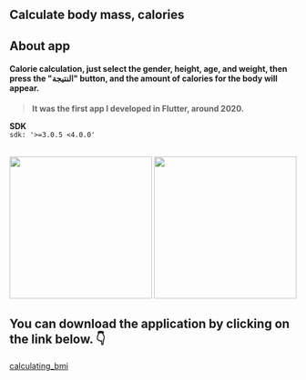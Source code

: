 ## Calculate body mass, calories


## About app 
#### Calorie calculation, just select the gender, height, age, and weight, then press the "النتيجة" button, and the amount of calories for the body will appear.
> **It was the first app I developed in Flutter, around 2020.**
 
**SDK**
<br/>
`sdk: '>=3.0.5 <4.0.0'`
<br/>
<br/>

<div>
<img src="https://github.com/Zonetto/Flutter-Coins/assets/100410170/48ff1fc5-8cd6-4b72-9e15-4df967478a0a" width="250"> 
<img src="https://github.com/Zonetto/Flutter-Coins/assets/100410170/9e96baa7-bb62-4fee-9e5e-81fdcce4712e" width="250"> 
</div>

## You can download the application by clicking on the link below. 👇 
[calculating_bmi](https://github.com/Zonetto/Flutter-Coins/files/12269050/calculating_bmi.apk.zip)
